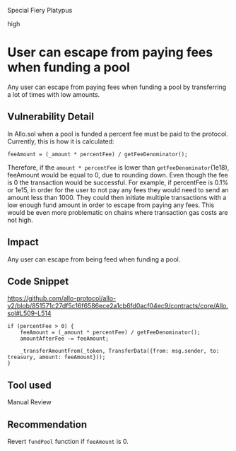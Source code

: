 Special Fiery Platypus

high

# User can escape from paying fees when funding a pool
Any user can escape from paying fees when funding a pool by transferring a lot of times with low amounts.
## Vulnerability Detail
In Allo.sol when a pool is funded a percent fee must be paid to the protocol. Currently, this is how it is calculated:
```solidity
feeAmount = (_amount * percentFee) / getFeeDenominator();
```
Therefore, if the `amount * percentFee` is lower than `getFeeDenominator`(1e18), feeAmount would be equal to 0, due to rounding down. Even though the fee is 0 the transaction would be successful.
For example, if percentFee is 0.1% or 1e15, in order for the user to not pay any fees they would need to send an amount less than 1000. They could then initiate multiple transactions with a low enough fund amount in order to escape from paying any fees.
This would be even more problematic on chains where transaction gas costs are not high.
## Impact
Any user can escape from being feed when funding a pool.
## Code Snippet
https://github.com/allo-protocol/allo-v2/blob/851571c27df5c16f6586ece2a1cb6fd0acf04ec9/contracts/core/Allo.sol#L509-L514
```solidity
if (percentFee > 0) {
    feeAmount = (_amount * percentFee) / getFeeDenominator();
    amountAfterFee -= feeAmount;

    _transferAmountFrom(_token, TransferData({from: msg.sender, to: treasury, amount: feeAmount}));
}
```
## Tool used

Manual Review

## Recommendation
Revert `fundPool` function if  `feeAmount` is 0.